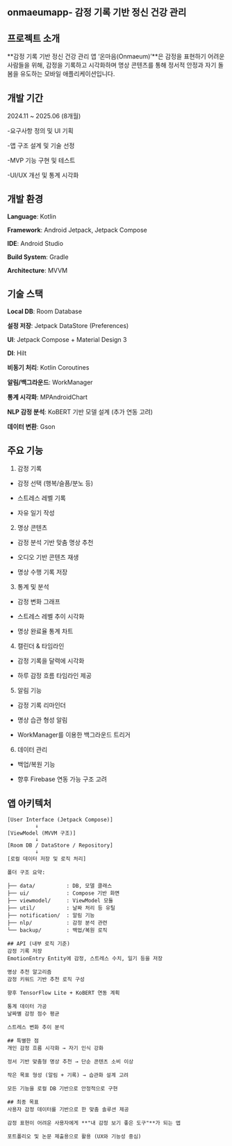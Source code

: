 ## onmaeumapp- 감정 기록 기반 정신 건강 관리 

## 프로젝트 소개
**감정 기록 기반 정신 건강 관리 앱 ‘온마음(Onmaeum)’**은 감정을 표현하기 어려운 사람들을 위해, 감정을 기록하고 시각화하며 명상 콘텐츠를 통해 정서적 안정과 자기 돌봄을 유도하는 모바일 애플리케이션입니다.

## 개발 기간
2024.11 ~ 2025.06 (8개월)

-요구사항 정의 및 UI 기획

-앱 구조 설계 및 기술 선정

-MVP 기능 구현 및 테스트

-UI/UX 개선 및 통계 시각화



## 개발 환경
**Language**: Kotlin

**Framework**: Android Jetpack, Jetpack Compose

**IDE**: Android Studio

**Build System**: Gradle

**Architecture**: MVVM

## 기술 스택
**Local DB**: Room Database

**설정 저장**: Jetpack DataStore (Preferences)

**UI**: Jetpack Compose + Material Design 3

**DI**: Hilt

**비동기 처리**: Kotlin Coroutines

**알림/백그라운드**: WorkManager

**통계 시각화**: MPAndroidChart

**NLP 감정 분석**: KoBERT 기반 모델 설계 (추가 연동 고려)

**데이터 변환**: Gson


## 주요 기능
1. 감정 기록
- 감정 선택 (행복/슬픔/분노 등)

- 스트레스 레벨 기록

- 자유 일기 작성

2. 명상 콘텐츠
- 감정 분석 기반 맞춤 명상 추천

- 오디오 기반 콘텐츠 재생

- 명상 수행 기록 저장

3. 통계 및 분석
- 감정 변화 그래프

- 스트레스 레벨 추이 시각화

- 명상 완료율 통계 차트

4. 캘린더 & 타임라인
- 감정 기록을 달력에 시각화

- 하루 감정 흐름 타임라인 제공

5. 알림 기능
- 감정 기록 리마인더

- 명상 습관 형성 알림

- WorkManager를 이용한 백그라운드 트리거

6. 데이터 관리
- 백업/복원 기능

- 향후 Firebase 연동 가능 구조 고려

## 앱 아키텍처
```plaintext
[User Interface (Jetpack Compose)]
         ↓
[ViewModel (MVVM 구조)]
         ↓
[Room DB / DataStore / Repository]
         ↓
[로컬 데이터 저장 및 로직 처리]

폴더 구조 요약:

├── data/          : DB, 모델 클래스
├── ui/            : Compose 기반 화면
├── viewmodel/     : ViewModel 모듈
├── util/          : 날짜 처리 등 유틸
├── notification/  : 알림 기능
├── nlp/           : 감정 분석 관련
└── backup/        : 백업/복원 로직

## API (내부 로직 기준)
감정 기록 저장
EmotionEntry Entity에 감정, 스트레스 수치, 일기 등을 저장

명상 추천 알고리즘
감정 키워드 기반 추천 로직 구성

향후 TensorFlow Lite + KoBERT 연동 계획

통계 데이터 가공
날짜별 감정 점수 평균

스트레스 변화 추이 분석

## 특별한 점
개인 감정 흐름 시각화 → 자기 인식 강화

정서 기반 맞춤형 명상 추천 → 단순 콘텐츠 소비 이상

작은 목표 형성 (알림 + 기록) → 습관화 설계 고려

모든 기능을 로컬 DB 기반으로 안정적으로 구현

## 최종 목표
사용자 감정 데이터를 기반으로 한 맞춤 솔루션 제공

감정 표현이 어려운 사용자에게 **"내 감정 보기 좋은 도구"**가 되는 앱

포트폴리오 및 논문 제출용으로 활용 (UX와 기능성 중심)
